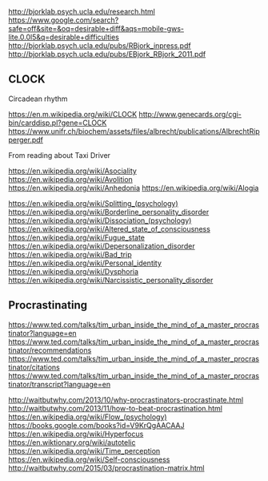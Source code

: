 
<!--
-->

http://bjorklab.psych.ucla.edu/research.html
https://www.google.com/search?safe=off&site=&oq=desirable+diff&aqs=mobile-gws-lite.0.0l5&q=desirable+difficulties
http://bjorklab.psych.ucla.edu/pubs/RBjork_inpress.pdf
http://bjorklab.psych.ucla.edu/pubs/EBjork_RBjork_2011.pdf

CLOCK
-----

Circadean rhythm

https://en.m.wikipedia.org/wiki/CLOCK
http://www.genecards.org/cgi-bin/carddisp.pl?gene=CLOCK
https://www.unifr.ch/biochem/assets/files/albrecht/publications/AlbrechtRipperger.pdf

From reading about Taxi Driver

https://en.wikipedia.org/wiki/Asociality
https://en.wikipedia.org/wiki/Avolition
https://en.wikipedia.org/wiki/Anhedonia
https://en.wikipedia.org/wiki/Alogia

https://en.wikipedia.org/wiki/Splitting_(psychology)
https://en.wikipedia.org/wiki/Borderline_personality_disorder
https://en.wikipedia.org/wiki/Dissociation_(psychology)
https://en.wikipedia.org/wiki/Altered_state_of_consciousness
https://en.wikipedia.org/wiki/Fugue_state
https://en.wikipedia.org/wiki/Depersonalization_disorder
https://en.wikipedia.org/wiki/Bad_trip
https://en.wikipedia.org/wiki/Personal_identity
https://en.wikipedia.org/wiki/Dysphoria
https://en.wikipedia.org/wiki/Narcissistic_personality_disorder

Procrastinating
---------------

https://www.ted.com/talks/tim_urban_inside_the_mind_of_a_master_procrastinator?language=en
https://www.ted.com/talks/tim_urban_inside_the_mind_of_a_master_procrastinator/recommendations
https://www.ted.com/talks/tim_urban_inside_the_mind_of_a_master_procrastinator/citations
https://www.ted.com/talks/tim_urban_inside_the_mind_of_a_master_procrastinator/transcript?language=en

http://waitbutwhy.com/2013/10/why-procrastinators-procrastinate.html
http://waitbutwhy.com/2013/11/how-to-beat-procrastination.html
https://en.wikipedia.org/wiki/Flow_(psychology)
https://books.google.com/books?id=V9KrQgAACAAJ
https://en.wikipedia.org/wiki/Hyperfocus
https://en.wiktionary.org/wiki/autotelic
https://en.wikipedia.org/wiki/Time_perception
https://en.wikipedia.org/wiki/Self-consciousness
http://waitbutwhy.com/2015/03/procrastination-matrix.html


<!-- vim: set autoindent expandtab sw=4 syntax=markdown: -->
